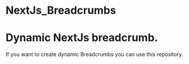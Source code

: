 # NextJs_Breadcrumbs
# Dynamic NextJs breadcrumb.
If you want to create dynamic Breadcrumbs you can use this repository.

